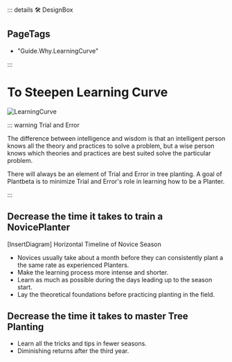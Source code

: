 ::: details 🛠 <dev>DesignBox</dev> 

<h2>PageTags</h2>

- "Guide.Why.LearningCurve"

:::

# To Steepen Learning Curve

![LearningCurve](/guide/LearningCurve.png)

::: warning Trial and Error

The difference between intelligence and wisdom is that an intelligent person knows all the theory and practices to solve a problem, but a wise person knows which theories and practices are best suited solve the particular problem.

There will always be an element of Trial and Error in tree planting. A goal of Plantbeta is to minimize Trial and Error's role in learning how to be a Planter.

:::

## Decrease the time it takes to train a NovicePlanter

[InsertDiagram] Horizontal Timeline of Novice Season

- Novices usually take about a month before they can consistently plant a the same rate as experienced Planters.
- Make the learning process more intense and shorter.
- Learn as much as possible during the days leading up to the season start.
- Lay the theoretical foundations before practicing planting in the field.  


## Decrease the time it takes to master Tree Planting

- Learn all the tricks and tips in fewer seasons.
- Diminishing returns after the third year.



